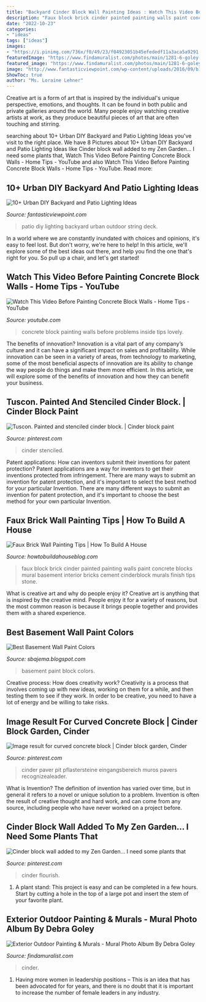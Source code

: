 ```yaml
---
title: "Backyard Cinder Block Wall Painting Ideas : Watch This Video Before Painting Concrete Block Walls"
description: "Faux block brick cinder painted painting walls paint concrete blocks mural basement interior bricks cement cinderblock murals finish tips stone"
date: "2022-10-23"
categories:
- "ideas"
tags: ["ideas"]
images:
- "https://i.pinimg.com/736x/f0/49/23/f04923051b45efededf11a3aca5a9291.jpg"
featuredImage: "https://www.findamuralist.com/photos/main/1281-6-goley-outdoor-mural.jpg"
featured_image: "https://www.findamuralist.com/photos/main/1281-6-goley-outdoor-mural.jpg"
image: "http://www.fantasticviewpoint.com/wp-content/uploads/2016/09/b1bbce373954dea694e7a01789a5f750-634x950.png"
ShowToc: true
author: "Ms. Loraine Lehner"
---
```



Creative art is a form of art that is inspired by the individual's unique perspective, emotions, and thoughts. It can be found in both public and private galleries around the world. Many people enjoy watching creative artists at work, as they produce beautiful pieces of art that are often touching and stirring.

	

		
searching about 10+ Urban DIY Backyard and Patio Lighting Ideas you've visit to the right place. We have 8 Pictures about 10+ Urban DIY Backyard and Patio Lighting Ideas like Cinder block wall added to my Zen Garden... I need some plants that, Watch This Video Before Painting Concrete Block Walls - Home Tips - YouTube and also Watch This Video Before Painting Concrete Block Walls - Home Tips - YouTube. Read more:
		
    
## 10+ Urban DIY Backyard And Patio Lighting Ideas

<img loading=lazy src="http://www.fantasticviewpoint.com/wp-content/uploads/2016/09/b1bbce373954dea694e7a01789a5f750-634x950.png" onerror="this.onerror=null;this.src='https://tse3.mm.bing.net/th?id=OIP.qsbutVBunwKXJytYdNjruwHaLG&amp;pid=15.1';" alt="10+ Urban DIY Backyard and Patio Lighting Ideas">

_Source: fantasticviewpoint.com_

>patio diy lighting backyard urban outdoor string deck. 

	

In a world where we are constantly inundated with choices and opinions, it's easy to feel lost. But don't worry, we're here to help! In this article, we'll explore some of the best ideas out there, and help you find the one that's right for you. So pull up a chair, and let's get started!

    
## Watch This Video Before Painting Concrete Block Walls - Home Tips - YouTube

<img loading=lazy src="https://i.ytimg.com/vi/a1psVaXlL1Y/maxresdefault.jpg" onerror="this.onerror=null;this.src='https://tse1.mm.bing.net/th?id=OIP.2qRMVoD35LQI4SNDAmHBzQHaEK&amp;pid=15.1';" alt="Watch This Video Before Painting Concrete Block Walls - Home Tips - YouTube">

_Source: youtube.com_

>concrete block painting walls before problems inside tips lovely. 

	

The benefits of innovation?
Innovation is a vital part of any company’s culture and it can have a significant impact on sales and profitability. While innovation can be seen in a variety of areas, from technology to marketing, some of the most beneficial aspects of innovation are its ability to change the way people do things and make them more efficient. In this article, we will explore some of the benefits of innovation and how they can benefit your business.

    
## Tuscon. Painted And Stenciled Cinder Block. | Cinder Block Paint

<img loading=lazy src="https://i.pinimg.com/1200x/9b/f2/9c/9bf29c2b5962ff7d3b22520b9a0c7715.jpg" onerror="this.onerror=null;this.src='https://tse2.mm.bing.net/th?id=OIP.sdLv2ZKnYzqJRK5mewu8QAHaFj&amp;pid=15.1';" alt="Tuscon. Painted and stenciled cinder block. | Cinder block paint">

_Source: pinterest.com_

>cinder stenciled. 

	

Patent applications: How can inventors submit their inventions for patent protection?
Patent applications are a way for inventors to get their inventions protected from infringement. There are many ways to submit an invention for patent protection, and it's important to select the best method for your particular Invention. 
There are many different ways to submit an invention for patent protection, and it's important to choose the best method for your own particular Invention.

    
## Faux Brick Wall Painting Tips | How To Build A House

<img loading=lazy src="http://howtobuildahouseblog.com/wp-content/uploads/2011/09/faux-brick-wall-mural.jpeg" onerror="this.onerror=null;this.src='https://tse1.mm.bing.net/th?id=OIP.PxB5KiHHS5TVywMjMx9a5gHaJ4&amp;pid=15.1';" alt="Faux Brick Wall Painting Tips | How To Build A House">

_Source: howtobuildahouseblog.com_

>faux block brick cinder painted painting walls paint concrete blocks mural basement interior bricks cement cinderblock murals finish tips stone. 

	

What is creative art and why do people enjoy it?
Creative art is anything that is inspired by the creative mind. People enjoy it for a variety of reasons, but the most common reason is because it brings people together and provides them with a shared experience.

    
## Best Basement Wall Paint Colors

<img loading=lazy src="http://2.bp.blogspot.com/-84cEK2Fgt-E/VVWzQ4dC3gI/AAAAAAAALLU/u7eZClJSpnU/s1600/best-paint-for-block-basement-wall+(FILEminimizer).JPG" onerror="this.onerror=null;this.src='https://tse2.mm.bing.net/th?id=OIP.P0XCILIQCfgT7BickMyvsgHaFj&amp;pid=15.1';" alt="Best Basement Wall Paint Colors">

_Source: sbajema.blogspot.com_

>basement paint block colors. 

	

Creative process: How does creativity work?
Creativity is a process that involves coming up with new ideas, working on them for a while, and then testing them to see if they work. In order to be creative, you need to have a lot of energy and be willing to take risks.

    
## Image Result For Curved Concrete Block | Cinder Block Garden, Cinder

<img loading=lazy src="https://i.pinimg.com/736x/f0/49/23/f04923051b45efededf11a3aca5a9291.jpg" onerror="this.onerror=null;this.src='https://tse1.mm.bing.net/th?id=OIP.LzG5E5O5J0UsBIDbSHPXjgHaFj&amp;pid=15.1';" alt="Image result for curved concrete block | Cinder block garden, Cinder">

_Source: pinterest.com_

>cinder paver pit pflastersteine eingangsbereich muros pavers recognizealeader. 

	

What is Invention?
The definition of invention has varied over time, but in general it refers to a novel or unique solution to a problem. Invention is often the result of creative thought and hard work, and can come from any source, including people who have never worked on a project before.

    
## Cinder Block Wall Added To My Zen Garden... I Need Some Plants That

<img loading=lazy src="https://i.pinimg.com/736x/11/23/45/1123450c008df5a81044c1dd11e7bb51.jpg" onerror="this.onerror=null;this.src='https://tse1.mm.bing.net/th?id=OIP.Jj324Et56dFcQiEXgSi7GwHaFj&amp;pid=15.1';" alt="Cinder block wall added to my Zen Garden... I need some plants that">

_Source: pinterest.com_

>cinder flourish. 

	

1. A plant stand: This project is easy and can be completed in a few hours. Start by cutting a hole in the top of a large pot and insert the stem of your favorite plant.

    
## Exterior Outdoor Painting &amp; Murals - Mural Photo Album By Debra Goley

<img loading=lazy src="https://www.findamuralist.com/photos/main/1281-6-goley-outdoor-mural.jpg" onerror="this.onerror=null;this.src='https://tse4.mm.bing.net/th?id=OIP.7VTPpDn-UYLUPz8dGRnWywHaJ4&amp;pid=15.1';" alt="Exterior Outdoor Painting &amp; Murals - Mural Photo Album By Debra Goley">

_Source: findamuralist.com_

>cinder. 

	

1. Having more women in leadership positions – This is an idea that has been advocated for for years, and there is no doubt that it is important to increase the number of female leaders in any industry.


